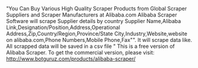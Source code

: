 "You Can Buy Various High Quality Scraper Products from Global Scraper Suppliers and Scraper Manufacturers at Alibaba.com Alibaba Scraper Software will scrape Supplier details by country Supplier Name,Alibaba Link,Designation/Position,Address,Operat­ional Address,Zip,Country/Region,Province/Stat­e
City,Industry,Website,website on alibaba.com,Phone Numbers,Mobile Phone,Fax"". It will scrape data like. All scrapped data will be saved in a csv file "  This is a free version of Alibaba Scraper. To get the commercial version, please visit:
http://www.botguruz.com/products/alibaba-scraper/
